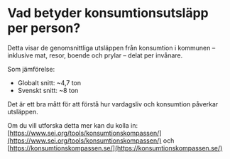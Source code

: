 # Vad betyder konsumtionsutsläpp per person?

Detta visar de genomsnittliga utsläppen från konsumtion i kommunen – inklusive mat, resor, boende och prylar – delat per invånare.

Som jämförelse:

- Globalt snitt: ~4,7 ton
- Svenskt snitt: ~8 ton

Det är ett bra mått för att förstå hur vardagsliv och konsumtion påverkar utsläppen.

Om du vill utforska detta mer kan du kolla in: [https://www.sei.org/tools/konsumtionskompassen/](https://www.sei.org/tools/konsumtionskompassen/) och [https://konsumtionskompassen.se/](https://konsumtionskompassen.se/)
